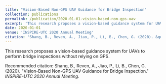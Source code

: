 ```yaml
---
title: "Vision-Based Non-GPS UAV Guidance for Bridge Inspection"
collection: publications
permalink: /publication/2020-01-01-vision-based-non-gps-uav
excerpt: 'This research proposes a vision-based guidance system for UAVs to perform bridge inspections without relying on GPS.'
date: 2020-01-01
venue: 'INSPIRE-UTC 2020 Annual Meeting'
citation: 'Shang, B., Reven, A., Jiao, P., Li, B., Chen, G. (2020). &quot;Vision-Based Non-GPS UAV Guidance for Bridge Inspection.&quot; *INSPIRE-UTC 2020 Annual Meeting*.'
---
```

This research proposes a vision-based guidance system for UAVs to perform bridge inspections without relying on GPS.

Recommended citation: Shang, B., Reven, A., Jiao, P., Li, B., Chen, G. (2020). "Vision-Based Non-GPS UAV Guidance for Bridge Inspection." *INSPIRE-UTC 2020 Annual Meeting*.